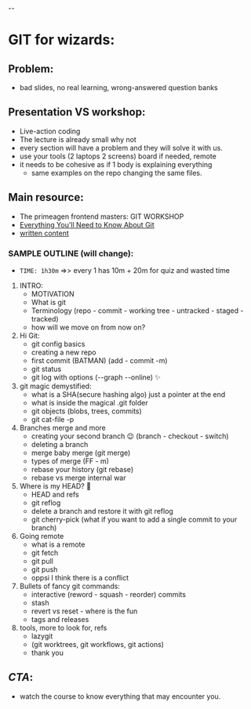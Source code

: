 --










# GIT for wizards:






















## Problem:
- bad slides, no real learning, wrong-answered question banks

























## Presentation VS workshop:
- Live-action coding
- The lecture is already small why not
- every section will have a problem and they will solve it with us.
- use your tools (2 laptops 2 screens) board if needed, remote 
- it needs to be cohesive as if 1 body is explaining everything 
    - same examples on the repo changing the same files.























## Main resource:
- The primeagen frontend masters: GIT WORKSHOP
- [Everything You'll Need to Know About Git](https://frontendmasters.com/workshops/git/) 
- [written content](https://theprimeagen.github.io/fem-git/)
























### SAMPLE OUTLINE (will change):
- `TIME: 1h30m` =>> every 1 has 10m + 20m for quiz and wasted time


1. INTRO:
    - MOTIVATION
    - What is git
    - Terminology (repo - commit - working tree - untracked - staged - tracked)
    - how will we move on from now on?
2. Hi Git:
    - git config basics
    - creating a new repo
    - first commit (BATMAN) (add  - commit -m)
    - git status
    - git log with options (--graph --online) ✨
3. git magic demystified:
    - what is a SHA(secure hashing algo) just a pointer at the end
    - what is inside the magical .git folder
    - git objects (blobs, trees, commits)
    - git cat-file -p
4. Branches merge and more
    - creating your second branch 😉 (branch - checkout - switch)
    - deleting a branch
    - merge baby merge (git merge)
    - types of merge (FF - m)
    - rebase your history (git rebase)
    - rebase vs merge internal war
5. Where is my HEAD? 🧟
    - HEAD and refs
    - git reflog
    - delete a branch and restore it with git reflog
    - git cherry-pick (what if you want to add a single commit to your branch)
6. Going remote
    - what is a remote
    - git fetch
    - git pull
    - git push
    - oppsi I think there is a conflict
7. Bullets of fancy git commands:
    - interactive (reword - squash - reorder) commits
    - stash
    - revert vs reset - where is the fun
    - tags and releases
8. tools, more to look for, refs
    - lazygit
    - (git worktrees, git workflows, git actions)
    - thank you























## _CTA_:
- watch the course to know everything that may encounter you.
